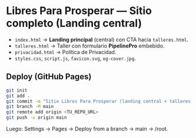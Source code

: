 # Libres Para Prosperar — Sitio completo (Landing central)

- `index.html` → **Landing principal** (central) con CTA hacia `talleres.html`.
- `talleres.html` → Taller con formulario **PipelinePro** embebido.
- `privacidad.html` → Política de Privacidad.
- `styles.css`, `script.js`, `favicon.svg`, `og-cover.jpg`.

## Deploy (GitHub Pages)
```bash
git init
git add .
git commit -m "Sitio Libres Para Prosperar (landing central + talleres + privacidad)"
git branch -M main
git remote add origin <TU_REPO_URL>
git push -u origin main
```
Luego: Settings → Pages → Deploy from a branch → main → /root.

